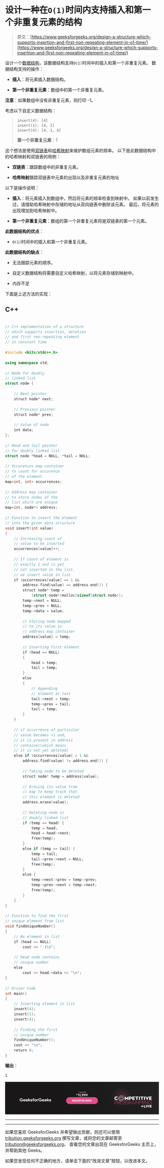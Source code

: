 # 设计一种在`O(1)`时间内支持插入和第一个非重复元素的结构

> 原文：[https://www.geeksforgeeks.org/design-a-structure-which-supports-insertion-and-first-non-repeating-element-in-o1-time/](https://www.geeksforgeeks.org/design-a-structure-which-supports-insertion-and-first-non-repeating-element-in-o1-time/)

设计一个[数据结构](https://www.geeksforgeeks.org/data-structures/)，该数据结构支持`O(1)`时间中的插入和第一个非重复元素。 数据结构支持的操作：

*   **插入**：将元素插入数据结构。

*   **第一个非重复元素**：数组中的第一个非重复元素。

**注意**：如果数组中没有非重复元素，则打印 -1。

考虑以下自定义数据结构：

> ```
> insert(4): [4]
> insert(1): [4, 1]
> insert(4): [4, 1, 4]
> ```
> 
> **第一个非重复元素**：1

这个想法是使用[双链表](https://www.geeksforgeeks.org/doubly-linked-list/)和[哈希映射](https://www.geeksforgeeks.org/java-util-hashmap-in-java-with-examples/)来维护数组元素的频率。 以下是此数据结构中的哈希映射和双链表的用例：

*   **双链表**：跟踪数组中的非重复元素。

*   **哈希映射**跟踪双链表中元素的出现以及非重复元素的地址

以下是操作说明：

*   **插入**：将元素插入到数组中，然后将元素的频率检查到映射中。 如果以前发生过，请借助哈希映射中存储的地址从双向链表中删除该元素。 最后，将元素的出现增加到哈希映射中。

*   **第一个非重复元素**：数组的第一个非重复元素将是双链表的第一个元素。

**此数据结构的优点**：

*  `O(1)`时间中的插入和第一个非重复元素。

**此数据结构的缺点**：

*   无法跟踪元素的顺序。

*   自定义数据结构将需要自定义哈希映射，以将元素存储到映射中。

*   内存不足

下面是上述方法的实现：

## C++

```cpp

// C++ implementation of a structure 
// which supports insertion, deletion 
// and first non-repeating element  
// in constant time 

#include <bits/stdc++.h> 

using namespace std; 

// Node for doubly  
// linked list 
struct node { 

    // Next pointer 
    struct node* next; 

    // Previous pointer 
    struct node* prev;  

    // Value of node 
    int data;  
}; 

// Head and tail pointer  
// for doubly linked list 
struct node *head = NULL, *tail = NULL; 

// Occurences map container  
// to count for occurence  
// of the element 
map<int, int> occurrences; 

// Address map container  
// to store nodes of the  
// list which are unique 
map<int, node*> address; 

// Function to insert the element 
// into the given data-structure 
void insert(int value) 
{ 
    // Increasing count of  
    // value to be inserted 
    occurrences[value]++; 

    // If count of element is  
    // exactly 1 and is yet 
    // not inserted in the list, 
    // we insert value in list 
    if (occurrences[value] == 1 &&  
        address.find(value) == address.end()) { 
        struct node* temp =  
            (struct node*)malloc(sizeof(struct node)); 
        temp->next = NULL; 
        temp->prev = NULL; 
        temp->data = value; 

        // Storing node mapped  
        // to its value in  
        // address map container 
        address[value] = temp; 

        // Inserting first element 
        if (head == NULL) 
        { 
            head = temp; 
            tail = temp; 
        } 
        else
        { 
            // Appending  
            // element at last 
            tail->next = temp; 
            temp->prev = tail; 
            tail = temp; 
        } 
    } 

    // if occurrence of particular  
    // value becomes >1 and, 
    // it is present in address  
    // container(which means 
    // it is not yet deleted) 
    else if (occurrences[value] > 1 &&  
        address.find(value) != address.end()) { 

        // Taking node to be deleted 
        struct node* temp = address[value]; 

        // Erasing its value from  
        // map to keep track that  
        // this element is deleted 
        address.erase(value); 

        // Deleting node in  
        // doubly linked list 
        if (temp == head) { 
            temp = head; 
            head = head->next; 
            free(temp); 
        } 
        else if (temp == tail) { 
            temp = tail; 
            tail->prev->next = NULL; 
            free(temp); 
        } 
        else { 
            temp->next->prev = temp->prev; 
            temp->prev->next = temp->next; 
            free(temp); 
        } 
    } 
} 

// Function to find the first 
// unique element from list 
void findUniqueNumber() 
{ 
    // No element in list 
    if (head == NULL) 
        cout << "-1\n"; 

    // Head node contains  
    // unique number 
    else
        cout << head->data << "\n"; 
} 

// Driver Code 
int main() 
{ 
    // Inserting element in list 
    insert(4); 
    insert(1); 
    insert(4); 

    // Finding the first  
    // unique number 
    findUniqueNumber(); 
    cout << "\n"; 
    return 0; 
} 

```

**输出**：

```
1

```

![competitive-programming-img](img/5211864e7e7a28eeeb039fa5d6073a24.png)

* * *

* * *

如果您喜欢 GeeksforGeeks 并希望做出贡献，则还可以使用 [tribution.geeksforgeeks.org](https://contribute.geeksforgeeks.org/) 撰写文章，或将您的文章邮寄至 tribution@geeksforgeeks.org。 查看您的文章出现在 GeeksforGeeks 主页上，并帮助其他 Geeks。

如果您发现任何不正确的地方，请单击下面的“改进文章”按钮，以改进本文。